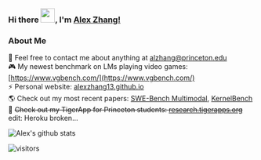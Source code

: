 ### Hi there <img src="https://github.com/TheDudeThatCode/TheDudeThatCode/blob/master/Assets/Hi.gif" width="29px">, I'm [Alex Zhang!](https://www.linkedin.com/in/alexzhang13/) 
<!--
**alexzhang13/alexzhang13** is a ✨ _special_ ✨ repository because its `README.md` (this file) appears on your GitHub profile.

Here are some ideas to get you started:

- 🔭 I’m currently working on ...
- 🌱 I’m currently learning ...
- 👯 I’m looking to collaborate on ...
- 🤔 I’m looking for help with ...
- 💬 Ask me about ...
- 📫 How to reach me: ...
- 😄 Pronouns: ...
- ⚡ Fun fact: ...
-->

### About Me
👯 Feel free to contact me about anything at alzhang@princeton.edu </br>
🎮 My newest benchmark on LMs playing video games: [https://www.vgbench.com/](https://www.vgbench.com/) </br>
⚡ Personal website: [alexzhang13.github.io](http://alexzhang13.github.io) </br>
🌎 Check out my most recent papers: [SWE-Bench Multimodal](https://www.swebench.com/multimodal.html), [KernelBench](https://arxiv.org/abs/2502.10517) </br>
💬 ~~Check out my TigerApp for Princeton students: [research.tigerapps.org](https://research.tigerapps.org)~~ edit: Heroku broken... </br>

![Alex's github stats](https://github-readme-stats.vercel.app/api?username=alexzhang13&count_private=true&theme=tokyonight&show_icons=true&hide_border=true)&nbsp;&nbsp;
<br />

![visitors](https://visitor-badge.laobi.icu/badge?page_id=alexzhang13.alexzhang13)
